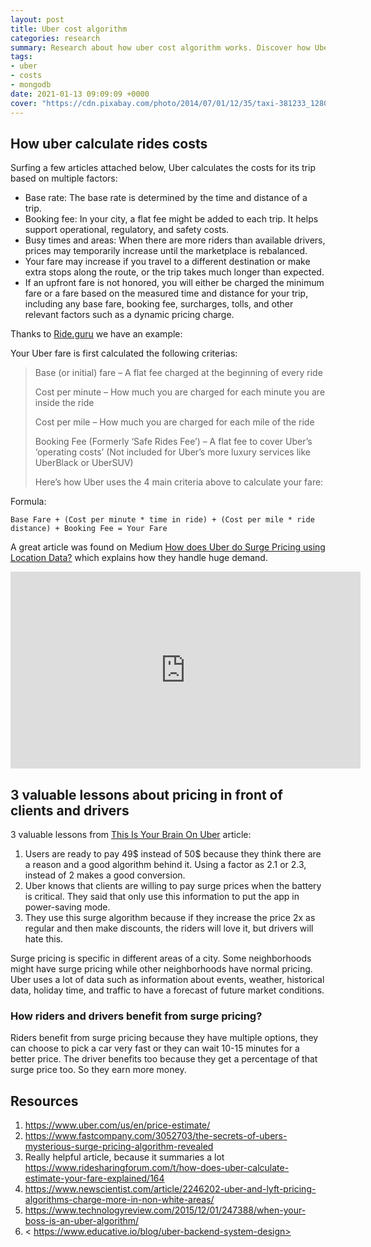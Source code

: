 ```yaml
---
layout: post
title: Uber cost algorithm
categories: research
summary: Research about how uber cost algorithm works. Discover how Uber surge pricing and benefits from hight traffic.
tags:
- uber
- costs
- mongodb
date: 2021-01-13 09:09:09 +0000
cover: "https://cdn.pixabay.com/photo/2014/07/01/12/35/taxi-381233_1280.jpg"
---
```

## How uber calculate rides costs
Surfing a few articles attached below, Uber calculates the costs for its trip based on multiple factors:
- Base rate: The base rate is determined by the time and distance of a trip.
- Booking fee: In your city, a flat fee might be added to each trip. It helps support operational, regulatory, and safety costs.
- Busy times and areas: When there are more riders than available drivers, prices may temporarily increase until the marketplace is rebalanced.
- Your fare may increase if you travel to a different destination or make extra stops along the route, or the trip takes much longer than expected.
- If an upfront fare is not honored, you will either be charged the minimum fare or a fare based on the measured time and distance for your trip, including any base fare, booking fee, surcharges, tolls, and other relevant factors such as a dynamic pricing charge.

Thanks to [Ride.guru](https://ride.guru/content/newsroom/how-is-my-uber-fare-calculated) we have an example:

Your Uber fare is first calculated the following criterias:
> Base (or initial) fare – A flat fee charged at the beginning of every ride
>
> Cost per minute – How much you are charged for each minute you are inside the ride
>
> Cost per mile – How much you are charged for each mile of the ride
>
> Booking Fee (Formerly ‘Safe Rides Fee’) – A flat fee to cover Uber’s ‘operating costs’ (Not included for Uber’s more luxury services like UberBlack or UberSUV)
>
> Here’s how Uber uses the 4 main criteria above to calculate your fare:

Formula:

```
Base Fare + (Cost per minute * time in ride) + (Cost per mile * ride distance) + Booking Fee = Your Fare
```

A great article was found on Medium [How does Uber do Surge Pricing using Location Data?](https://medium.com/locale-ai/how-does-uber-do-price-surge-using-location-data-cfee03415022) which explains how they handle huge demand.

<iframe width="560" height="315" src="https://www.youtube.com/embed/6JZ6yjJprok" frameborder="0" allow="accelerometer; autoplay; clipboard-write; encrypted-media; gyroscope; picture-in-picture" allowfullscreen></iframe>

## 3 valuable lessons about pricing in front of clients and drivers
3 valuable lessons from [This Is Your Brain On Uber](https://www.npr.org/2016/05/17/478266839/this-is-your-brain-on-uber?t=1610542419609) article:

1. Users are ready to pay 49$ instead of 50$ because they think there are a reason and a good algorithm behind it. Using a factor as 2.1 or 2.3, instead of 2 makes a good conversion.
2. Uber knows that clients are willing to pay surge prices when the battery is critical. They said that only use this information to put the app in power-saving mode.
3. They use this surge algorithm because if they increase the price 2x as regular and then make discounts, the riders will love it, but drivers will hate this.

Surge pricing is specific in different areas of a city. Some neighborhoods might have surge pricing while other neighborhoods have normal pricing. Uber uses a lot of data such as information about events, weather, historical data, holiday time, and traffic to have a forecast of future market conditions.

### How riders and drivers benefit from surge pricing?

Riders benefit from surge pricing because they have multiple options, they can choose to pick a car very fast or they can wait 10-15 minutes for a better price.
The driver benefits too because they get a percentage of that surge price too. So they earn more money.

## Resources
1. <https://www.uber.com/us/en/price-estimate/>
2. <https://www.fastcompany.com/3052703/the-secrets-of-ubers-mysterious-surge-pricing-algorithm-revealed>
3. Really helpful article, because it summaries a lot <https://www.ridesharingforum.com/t/how-does-uber-calculate-estimate-your-fare-explained/164>
4. <https://www.newscientist.com/article/2246202-uber-and-lyft-pricing-algorithms-charge-more-in-non-white-areas/>
5. <https://www.technologyreview.com/2015/12/01/247388/when-your-boss-is-an-uber-algorithm/>
6. < https://www.educative.io/blog/uber-backend-system-design>
